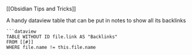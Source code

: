 [[Obsidian Tips and Tricks]]

A handy dataview table that can be put in notes to show all its backlinks

```
```dataview
TABLE WITHOUT ID file.link AS "Backlinks"
FROM [[#]]
WHERE file.name != this.file.name
```
```
